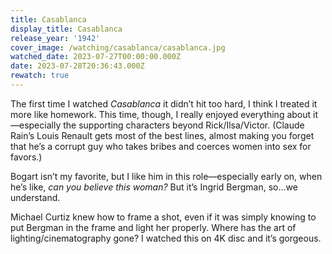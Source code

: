 ```yaml
---
title: Casablanca
display_title: Casablanca
release_year: '1942'
cover_image: /watching/casablanca/casablanca.jpg
watched_date: 2023-07-27T00:00:00.000Z
date: 2023-07-28T20:36:43.000Z
rewatch: true
---
```

The first time I watched _Casablanca_ it didn’t hit too hard, I think I treated it more like homework. This time, though, I really enjoyed everything about it—especially the supporting characters beyond Rick/Ilsa/Victor. (Claude Rain’s Louis Renault gets most of the best lines, almost making you forget that he’s a corrupt guy who takes bribes and coerces women into sex for favors.)

Bogart isn’t my favorite, but I like him in this role—especially early on, when he’s like, _can you believe this woman?_ But it’s Ingrid Bergman, so…we understand. 

Michael Curtiz knew how to frame a shot, even if it was simply knowing to put Bergman in the frame and light her properly. Where has the art of lighting/cinematography gone? I watched this on 4K disc and it’s gorgeous.
